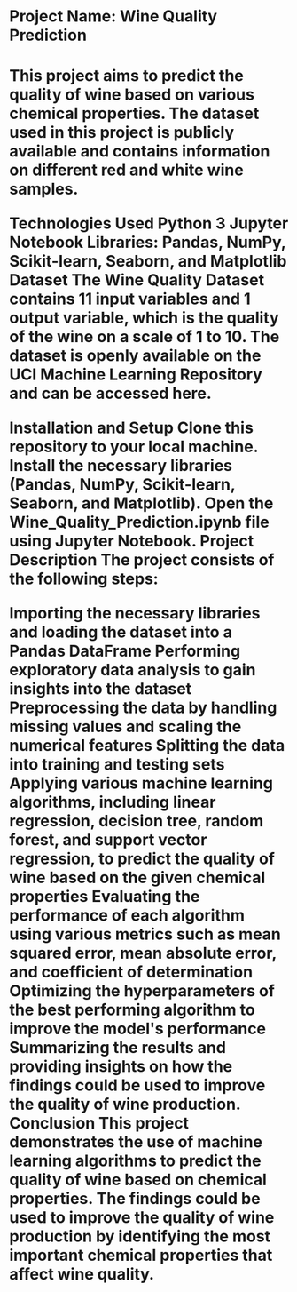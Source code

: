 <h1>Project Name: Wine Quality Prediction<h1>
This project aims to predict the quality of wine based on various chemical properties. The dataset used in this project is publicly available and contains information on different red and white wine samples.

Technologies Used
Python 3
Jupyter Notebook
Libraries: Pandas, NumPy, Scikit-learn, Seaborn, and Matplotlib
Dataset
The Wine Quality Dataset contains 11 input variables and 1 output variable, which is the quality of the wine on a scale of 1 to 10. The dataset is openly available on the UCI Machine Learning Repository and can be accessed here.

Installation and Setup
Clone this repository to your local machine.
Install the necessary libraries (Pandas, NumPy, Scikit-learn, Seaborn, and Matplotlib).
Open the Wine_Quality_Prediction.ipynb file using Jupyter Notebook.
Project Description
The project consists of the following steps:

Importing the necessary libraries and loading the dataset into a Pandas DataFrame
Performing exploratory data analysis to gain insights into the dataset
Preprocessing the data by handling missing values and scaling the numerical features
Splitting the data into training and testing sets
Applying various machine learning algorithms, including linear regression, decision tree, random forest, and support vector regression, to predict the quality of wine based on the given chemical properties
Evaluating the performance of each algorithm using various metrics such as mean squared error, mean absolute error, and coefficient of determination
Optimizing the hyperparameters of the best performing algorithm to improve the model's performance
Summarizing the results and providing insights on how the findings could be used to improve the quality of wine production.
Conclusion
This project demonstrates the use of machine learning algorithms to predict the quality of wine based on chemical properties. The findings could be used to improve the quality of wine production by identifying the most important chemical properties that affect wine quality.
